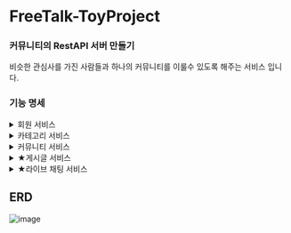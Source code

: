 # FreeTalk-ToyProject
### 커뮤니티의 RestAPI 서버 만들기

비슷한 관심사를 가진 사람들과 하나의 커뮤니티를 이룰수 있도록 해주는 서비스 입니다.

### 기능 명세
<details>
    <summary>회원 서비스</summary>
</br>
    
- 회원 가입/탈퇴, 이메일 인증, 로그인, 로그아웃, 정보 조회/수정
- 사용자 권한
    - 인증필요, 일반 사용자, 읽기 권한, 쓰기 권한, 모든 권한     
- (관리자)사용자 리스트 조회
    -  이름,닉네임,이메일 의 키워드로 검색 
    -  권한,상태,가입된 커뮤니티 등의 조건 검색 가능
#### 사용된 기술
- Spring-Security와 JWT의 토큰 인증 방식을 활용한 회원 인증 서비스 구현
- Redis를 활용한 만료 토큰 관리와, 이메일 인증 방식 구현
- Security의 Role을 Customzie하여 다양한 권한 구현( ex: 읽기 권한, 쓰기 권한)
- QueryDsl을 이용한 사용자 검색의 동적 쿼리 지원</br>

[회원 서비스 부분](https://github.com/cutegyuseok/FreeTalk-ToyProject/tree/master/src/main/java/com/cutegyuseok/freetalk/auth)</br>

</details>
<details>
    <summary> 카테고리 서비스</summary>
</br>
    
- Self join을 활용한 무한 depth의 카테고리 기능
- (관리자)카테고리 생성,수정,삭제
- 카테고리 조회 기능
#### 사용된 기술
- Self join을 활용한 infinite depth의 카테고리 방식
- 커뮤니티 entity와 M:N 관계의 테이블 구축

[카테고리 서비스 부분](https://github.com/cutegyuseok/FreeTalk-ToyProject/tree/master/src/main/java/com/cutegyuseok/freetalk/category)</br>

</details>
<details>
    <summary>커뮤니티 서비스</summary>
</br>
    
- 커뮤니티 CRUD,가입/탈퇴
- 사용자가 가입한 커뮤니티 조회
- 커뮤니티 검색
    - 최신순, 인원순, 게시글순 등의 동적 정렬 기능
    - 카테고리 조건 기능
    - 키워드 검색 기능 
#### 사용된 기술
- 게시글, 멤버, 카테고리 와의 연관 관계 테이블

[커뮤니티 서비스 부분](https://github.com/cutegyuseok/FreeTalk-ToyProject/tree/master/src/main/java/com/cutegyuseok/freetalk/community)</br>
</details>

<details>
    <summary><span>★</span>게시글 서비스</summary>
</br>
    
- 게시글 CRUD( 커뮤니티 가입 후 원하는 커뮤니티에 게시)
- <span>★</span>게시글 조회
  - 다양한 검색 타입 지원
      - 제목, 내용, 닉네임, 제목&내용, 전부&HashTag 등의 동적인 타입 지원
  - 다양한 정렬 지원 
      - 최신순, 오래된 순, 조회수 순, 좋아요 순
  - 다양한 조건
      - 커뮤니티 조건, 작성자 조건, 최소 좋아요 조건, 최소 조회수 조건, 게시 날짜 조건, 게시글 종류 조건

#### 사용된 기술
- Self join을 활용한 무한 대댓글 기능의 CRUD
- 게시글 투표 기능.( 사용자 구분을 통한 중복 투표 제한)
- 다양한 조건의 게시글 검색
- 댓글수 좋아요수 등 다양한 방식의 정렬

[게시글 서비스 부분](https://github.com/cutegyuseok/FreeTalk-ToyProject/tree/master/src/main/java/com/cutegyuseok/freetalk/posting)</br>
</br>

</details>

<details>
    <summary><span>★</span>라이브 채팅 서비스</summary>
</br>
    
- 채팅방 개설(N명의 회원 채팅방)
- 본인이 참여되어있는 채팅방 조회
- 채팅방 초대
- 채팅방 떠나기
- 채팅방 불러오기
- WevSocket - STOMP 를 이용한 채팅 발신 수신

#### 사용된 기술

[채팅 서비스 부분](https://github.com/cutegyuseok/FreeTalk-ToyProject/tree/master/src/main/java/com/cutegyuseok/freetalk/chat)</br>
[WebSocket 부분](https://github.com/cutegyuseok/FreeTalk-ToyProject/tree/master/src/main/java/com/cutegyuseok/freetalk/global/config/webSocket)</br>
</details>

## ERD</br>
![image](https://github.com/cutegyuseok/FreeTalk-ToyProject/assets/103543611/18f2b96e-a06f-4ca9-9f0b-6a44ba146b29)

